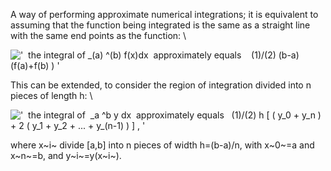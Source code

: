 A way of performing approximate numerical integrations; it is equivalent
to assuming that the function being integrated is the same as a straight
line with the same end points as the function: \\

!['  the integral of \_(a) \^(b) f(x)dx  approximately equals    (1)/(2) (b-a)(f(a)+f(b)
) '](../dictionary/equation_images/2888.1..png)

This can be extended, to consider the region of integration divided into
n pieces of length h: \\

!['  the integral of  \_a \^b y dx  approximately equals   (1)/(2) h [ ( y\_0 + y\_n ) + 2 ( y\_1 + y\_2 + ... + y\_(n-1) ) ] , '](../dictionary/equation_images/2888.2..png)

where x~i~ divide [a,b] into n pieces of width h=(b-a)/n, with x~0~=a
and x~n~=b, and y~i~=y(x~i~).
